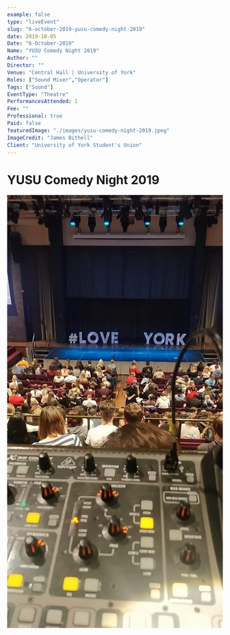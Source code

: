 ```yaml
---
example: false
type: "liveEvent"
slug: "6-october-2019-yusu-comedy-night-2019"
date: 2019-10-05
Date: "6-October-2019"
Name: "YUSU Comedy Night 2019"
Author: ""
Director: ""
Venue: "Central Hall | University of York"
Roles: ["Sound Mixer","Operator"]
Tags: ["Sound"]
EventType: "Theatre"
PerformancesAttended: 1
Fee: ""
Professional: true
Paid: false
featuredImage: "./images/yusu-comedy-night-2019.jpeg"
ImageCredit: "James Bithell"
Client: "University of York Student's Union"
---
```


# YUSU Comedy Night 2019

![Image by James Bithell](./images/yusu-comedy-night-2019.jpeg)

